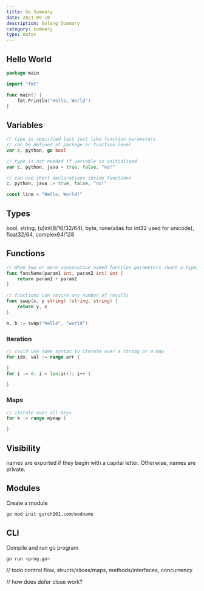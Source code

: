 ```yaml
---
title: Go Summary
date: 2021-09-18
description: Golang Summary
category: summary
type: notes
---
```


## Hello World

```go
package main

import "fmt"

func main() {
    fmt.Println("Hello, World")
}
```

## Variables

```go
// type is specified last just like function parameters
// can be defined at package or function level
var c, python, go bool

// type is not needed if variable is initialized
var c, python, java = true, false, "no!"

// can use short declarations inside functions
c, python, java := true, false, "no!"

const line = "Hello, World!"
```

## Types

bool, string, (u)int(8/16/32/64), byte, rune(alias for int32 used for unicode), float32/64, complex64/128

## Functions

```go
// When two or more consecutive named function parameters share a type, you can omit the type from all but the last
func funcName(param1 int, param2 int) int {
    return param1 + param2
}

// functions can return any number of results
func swap(x, y string) (string, string) {
	return y, x
}

a, b := swap("hello", "world")

```

### Iteration

```go
// could use same syntax to iterate over a string or a map
for idx, val := range arr {

}
for i := 0; i < len(arr); i++ {

}
```

### Maps

```go
// iterate over all keys
for k := range mymap {

}
```

## Visibility

names are exported if they begin with a capital letter. Otherwise, names are private.

## Modules


Create a module

```sh
go mod init gurch101.com/modname
```

## CLI

Compile and run go program

```sh
go run <prog.go>
```

// todo control flow, structs/slices/maps, methods/interfaces, concurrency

// how does defer close work?